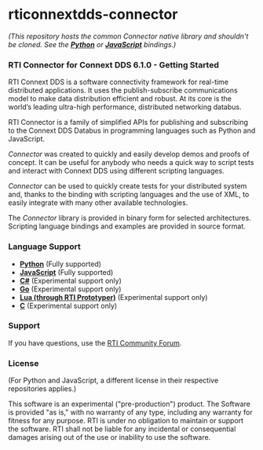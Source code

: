 rticonnextdds-connector
=======

*(This repository hosts the common Connector native library and shouldn't be cloned.
See the **[Python](https://github.com/rticommunity/rticonnextdds-connector-py)** or
**[JavaScript](https://github.com/rticommunity/rticonnextdds-connector-js)** bindings.)*

### RTI Connector for Connext DDS 6.1.0 - Getting Started
RTI Connext DDS is a software connectivity framework for real-time distributed applications. 
It uses the publish-subscribe communications model to make data distribution efficient and robust. 
At its core is the world’s leading ultra-high performance, distributed networking databus.

RTI Connector is a family of simplified APIs for publishing and subscribing to 
the Connext DDS Databus in programming languages such as Python and JavaScript.

*Connector* was created to quickly and easily develop demos
and proofs of concept. It can be useful for anybody who needs
a quick way to script tests and interact with Connext DDS using different scripting languages.

*Connector* can be used to quickly create tests for your distributed system and, thanks
to the binding with scripting languages and the use of XML, to easily integrate
with many other available technologies.

The *Connector* library is provided in binary form for selected architectures.
Scripting language bindings and examples are provided in source format.

### Language Support

 * **[Python](https://github.com/rticommunity/rticonnextdds-connector-py)** (Fully supported)
 * **[JavaScript](https://github.com/rticommunity/rticonnextdds-connector-js)** (Fully supported)
 * **[C#](https://github.com/rticommunity/rticonnextdds-connector-cs)** (Experimental support only)
 * **[Go](https://github.com/rticommunity/rticonnextdds-connector-go)** (Experimental support only)
 * **[Lua (through RTI Prototyper)](https://community.rti.com/downloads/experimental/rti-prototyper-with-lua)** (Experimental support only)
 * **[C](https://github.com/rticommunity/rticonnextdds-connector/tree/master/examples/lua_c_integration)** (Experimental support only)

### Support
If you have questions, use the [RTI Community Forum](https://community.rti.com/forums/technical-questions).

### License

(For Python and JavaScript, a different license in their respective repositories applies.)

This software is an experimental ("pre-production") product. The Software is provided "as is," with no warranty of any type, including any warranty for fitness for any purpose. RTI is under no obligation to maintain or support the software. RTI shall not be liable for any incidental or consequential damages arising out of the use or inability to use the software.
